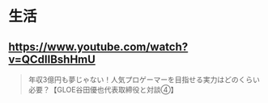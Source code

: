 # 生活

## https://www.youtube.com/watch?v=QCdIlBshHmU

> 年収3億円も夢じゃない！人気プロゲーマーを目指せる実力はどのくらい必要？【GLOE谷田優也代表取締役と対談④】 
